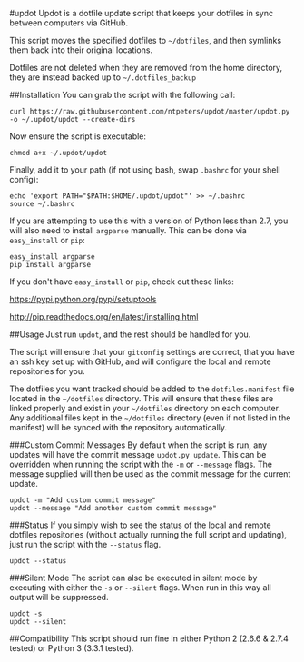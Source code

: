 #updot
Updot is a dotfile update script that keeps your dotfiles in sync between
computers via GitHub.

This script moves the specified dotfiles to `~/dotfiles`, and then symlinks
them back into their original locations.

Dotfiles are not deleted when they are removed from the home directory, they
are instead backed up to `~/.dotfiles_backup`

##Installation
You can grab the script with the following call:
```
curl https://raw.githubusercontent.com/ntpeters/updot/master/updot.py -o ~/.updot/updot --create-dirs
```

Now ensure the script is executable:
```
chmod a+x ~/.updot/updot
```

Finally, add it to your path (if not using bash, swap `.bashrc` for your shell
config):
```
echo 'export PATH="$PATH:$HOME/.updot/updot"' >> ~/.bashrc
source ~/.bashrc
```

If you are attempting to use this with a version of Python less than 2.7, you
will also need to install `argparse` manually.
This can be done via `easy_install` or `pip`:
```
easy_install argparse
pip install argparse
```

If you don't have `easy_install` or `pip`, check out these links:

https://pypi.python.org/pypi/setuptools

http://pip.readthedocs.org/en/latest/installing.html

##Usage
Just run `updot`, and the rest should be handled for you.

The script will ensure that your `gitconfig` settings are correct, that you
have an ssh key set up with GitHub, and will configure the local and remote
repositories for you.

The dotfiles you want tracked should be added to the `dotfiles.manifest` file
located in the `~/dotfiles` directory. This will ensure that these files are
linked properly and exist in your `~/dotfiles` directory on each computer.
Any additional files kept in the `~/dotfiles` directory (even if not listed in
the manifest) will be synced with the repository automatically.

###Custom Commit Messages
By default when the script is run, any updates will have the commit message
`updot.py update`. This can be overridden when running the script with the `-m`
or `--message` flags.  The message supplied will then be used as the commit
message for the current update.
```
updot -m "Add custom commit message"
updot --message "Add another custom commit message"
```

###Status
If you simply wish to see the status of the local and remote dotfiles
repositories (without actually running the full script and updating),
just run the script with the `--status` flag.
```
updot --status
```

###Silent Mode
The script can also be executed in silent mode by executing with either the
`-s` or `--silent` flags. When run in this way all output will be suppressed.
```
updot -s
updot --silent
```

##Compatibility
This script should run fine in either Python 2 (2.6.6 & 2.7.4 tested) or
Python 3 (3.3.1 tested).
